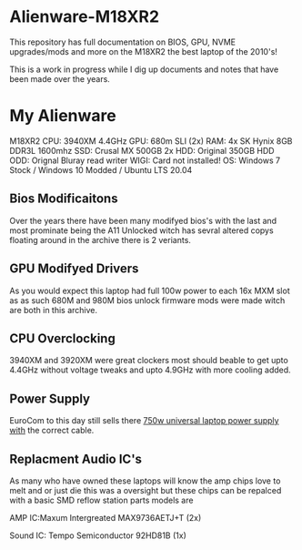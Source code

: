 # Alienware-M18XR2
This repository has full documentation on BIOS, GPU, NVME upgrades/mods and more on the M18XR2 the best laptop of the 2010's!

This is a work in progress while I dig up documents and notes that have been made over the years.


# My Alienware

M18XR2
CPU: 3940XM 4.4GHz
GPU: 680m SLI (2x)
RAM: 4x SK Hynix 8GB DDR3L 1600mhz
SSD: Crusal MX 500GB 2x
HDD: Original 350GB HDD
ODD: Orignal Bluray read writer
WIGI: Card not installed!
OS: Windows 7 Stock / Windows 10 Modded / Ubuntu LTS 20.04

## Bios Modificaitons

Over the years there have been many modifyed bios's with the last and most prominate being the A11 Unlocked witch has sevral altered copys floating around in the archive there is 2 veriants.

## GPU Modifyed Drivers

As you would expect this laptop had full 100w power to each 16x MXM slot as as such 680M and 980M bios unlock firmware mods were made witch are both in this archive.



## CPU Overclocking
3940XM and 3920XM were great clockers most should beable to get upto 4.4GHz without voltage tweaks and upto 4.9GHz with more cooling added.

## Power Supply

EuroCom to this day still sells there [750w universal laptop power supply with](https://eurocom.com/ec/configure(2,404,0)ec) the correct cable.

## Replacment Audio IC's

As many who have owned these laptops will know the amp chips love to melt and or just die this was a oversight but these chips can be repalced with a basic SMD reflow station parts models are

AMP IC:Maxum Intergreated MAX9736AETJ+T (2x)

Sound IC: Tempo Semiconductor 92HD81B   (1x)
